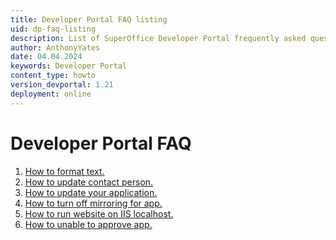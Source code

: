 ```yaml
---
title: Developer Portal FAQ listing
uid: dp-faq-listing
description: List of SuperOffice Developer Portal frequently asked questions.
author: AnthonyYates
date: 04.04.2024
keywords: Developer Portal
content_type: howto
version_devportal: 1.21
deployment: online
---
```


# Developer Portal FAQ

1. [How to format text.][1]
1. [How to update contact person.][2]
1. [How to update your application.][3]
1. [How to turn off mirroring for app.][4]
1. [How to run website on IIS localhost.][5]
1. [How to unable to approve app.][6]

<!-- link reference -->

[1]: format-text.md
[2]: update-contact-person.md
[3]: update-app.md
[4]: turn-off-mirroring.md
[5]: run-website-on-iis-localhost.md
[6]: unable-to-approve-app.md
